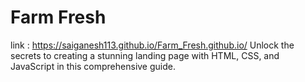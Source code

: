 # Farm Fresh
link : https://saiganesh113.github.io/Farm_Fresh.github.io/
Unlock the secrets to creating a stunning landing page with HTML, CSS, and JavaScript in this comprehensive guide.
